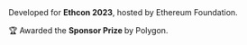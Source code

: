 <p align="center">
<!-- <img src="https://github.com/CheddarChoi/uplife/blob/main/public/uplife_logo.png" width="20%"/> -->
<br/>
</p>
<p> Developed for <b> Ethcon 2023</b>, hosted by Ethereum Foundation. <p/>
<p> 🏆 Awarded the <b> Sponsor Prize </b> by Polygon. <p/>

